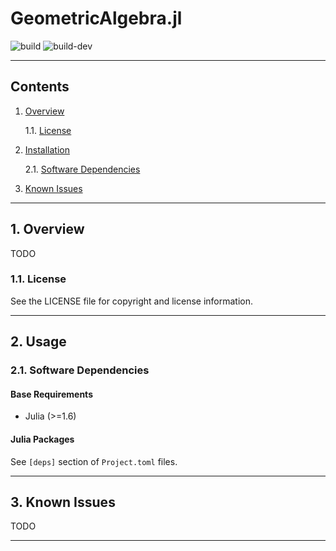 GeometricAlgebra.jl
===================

![build](https://github.com/velexi-corporation/GeometricAlgebra.jl/actions/workflows/build.yml/badge.svg)
![build-dev](https://github.com/velexi-corporation/GeometricAlgebra.jl/actions/workflows/build-dev.yml/badge.svg)

------------------------------------------------------------------------------

Contents
--------

1. [Overview][#1]

    1.1. [License][#1]

2. [Installation][#2]

    2.1. [Software Dependencies][#2.1]

3. [Known Issues][#3]

------------------------------------------------------------------------------

## 1. Overview

TODO

### 1.1. License

See the LICENSE file for copyright and license information.

------------------------------------------------------------------------------

## 2. Usage

### 2.1. Software Dependencies

#### Base Requirements

* Julia (>=1.6)

#### Julia Packages ####

See `[deps]` section of `Project.toml` files.

------------------------------------------------------------------------------

## 3. Known Issues

TODO

------------------------------------------------------------------------------

[-----------------------------INTERNAL LINKS-----------------------------]: #

[#1]: #1-overview
[#1.1]: #11-license

[#2]: #2-installation
[#2.1]: #21-software-dependencies

[#3]: #3-known-issues

